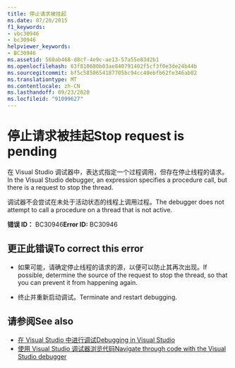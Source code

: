 ```yaml
---
title: 停止请求被挂起
ms.date: 07/20/2015
f1_keywords:
- vbc30946
- bc30946
helpviewer_keywords:
- BC30946
ms.assetid: 560ab468-d8cf-4e9c-ae13-57a55e83d2b1
ms.openlocfilehash: 63f810680b03ae840791402f5cf3f0e3de24b44b
ms.sourcegitcommit: bf5c5850654187705bc94cc40ebfb62fe346ab02
ms.translationtype: MT
ms.contentlocale: zh-CN
ms.lasthandoff: 09/23/2020
ms.locfileid: "91099627"
---
```

# <a name="stop-request-is-pending"></a><span data-ttu-id="40b38-102">停止请求被挂起</span><span class="sxs-lookup"><span data-stu-id="40b38-102">Stop request is pending</span></span>

<span data-ttu-id="40b38-103">在 Visual Studio 调试器中，表达式指定一个过程调用，但存在停止线程的请求。</span><span class="sxs-lookup"><span data-stu-id="40b38-103">In the Visual Studio debugger, an expression specifies a procedure call, but there is a request to stop the thread.</span></span>  
  
 <span data-ttu-id="40b38-104">调试器不会尝试在未处于活动状态的线程上调用过程。</span><span class="sxs-lookup"><span data-stu-id="40b38-104">The debugger does not attempt to call a procedure on a thread that is not active.</span></span>  
  
 <span data-ttu-id="40b38-105">**错误 ID：** BC30946</span><span class="sxs-lookup"><span data-stu-id="40b38-105">**Error ID:** BC30946</span></span>  
  
## <a name="to-correct-this-error"></a><span data-ttu-id="40b38-106">更正此错误</span><span class="sxs-lookup"><span data-stu-id="40b38-106">To correct this error</span></span>  
  
- <span data-ttu-id="40b38-107">如果可能，请确定停止线程的请求的源，以便可以防止其再次出现。</span><span class="sxs-lookup"><span data-stu-id="40b38-107">If possible, determine the source of the request to stop the thread, so that you can prevent it from happening again.</span></span>  
  
- <span data-ttu-id="40b38-108">终止并重新启动调试。</span><span class="sxs-lookup"><span data-stu-id="40b38-108">Terminate and restart debugging.</span></span>  
  
## <a name="see-also"></a><span data-ttu-id="40b38-109">请参阅</span><span class="sxs-lookup"><span data-stu-id="40b38-109">See also</span></span>

- [<span data-ttu-id="40b38-110">在 Visual Studio 中进行调试</span><span class="sxs-lookup"><span data-stu-id="40b38-110">Debugging in Visual Studio</span></span>](/visualstudio/debugger/debugger-feature-tour)
- [<span data-ttu-id="40b38-111">使用 Visual Studio 调试器浏览代码</span><span class="sxs-lookup"><span data-stu-id="40b38-111">Navigate through code with the Visual Studio debugger</span></span>](/visualstudio/debugger/navigating-through-code-with-the-debugger)
